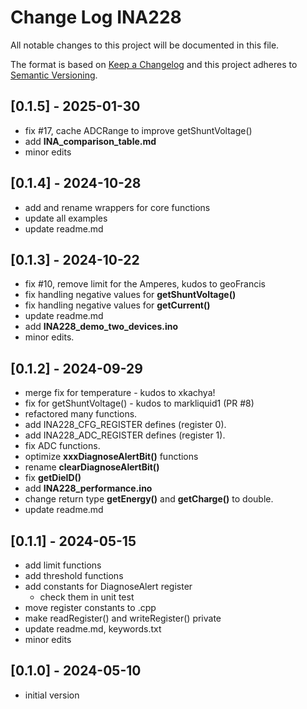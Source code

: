 # Change Log INA228

All notable changes to this project will be documented in this file.

The format is based on [Keep a Changelog](http://keepachangelog.com/)
and this project adheres to [Semantic Versioning](http://semver.org/).


## [0.1.5] - 2025-01-30
- fix #17, cache ADCRange to improve getShuntVoltage()
- add **INA_comparison_table.md**
- minor edits

## [0.1.4] - 2024-10-28
- add and rename wrappers for core functions
- update all examples
- update readme.md

## [0.1.3] - 2024-10-22
- fix #10, remove limit for the Amperes, kudos to geoFrancis
- fix handling negative values for **getShuntVoltage()**
- fix handling negative values for **getCurrent()**
- update readme.md
- add **INA228_demo_two_devices.ino**
- minor edits.

## [0.1.2] - 2024-09-29
- merge fix for temperature - kudos to xkachya!
- fix for getShuntVoltage() - kudos to markliquid1 (PR #8)
- refactored many functions.
- add INA228_CFG_REGISTER defines (register 0).
- add INA228_ADC_REGISTER defines (register 1).
- fix ADC functions.
- optimize **xxxDiagnoseAlertBit()** functions
- rename **clearDiagnoseAlertBit()**
- fix **getDieID()**
- add **INA228_performance.ino**
- change return type **getEnergy()** and **getCharge()** to double.
- update readme.md

## [0.1.1] - 2024-05-15
- add limit functions
- add threshold functions
- add constants for DiagnoseAlert register
  - check them in unit test
- move register constants to .cpp
- make readRegister() and writeRegister() private
- update readme.md, keywords.txt
- minor edits

## [0.1.0] - 2024-05-10
- initial version



